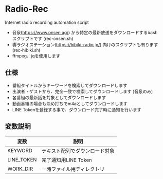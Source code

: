 # Radio-Rec
Internet radio recording automation script

- 音泉(https://www.onsen.ag/) から特定の最新放送をダウンロードするbashスクリプトです (rec-onsen.sh)
- 響ラジオステーション(https://hibiki-radio.jp/) 向けのスクリプトも有ります (rec-hibiki.sh)
- ffmpeg、jqを使用します

## 仕様

- 番組タイトルからキーワードを検索してダウンロードします
- 出演者・ゲストから、完全一致で検索してダウンロードします (音泉のみ)
- 各番組の最新話を対象としてダウンロードします
- 動画番組の場合も決め打ちでm4aとしてダウンロードします
- LINE Tokenを登録する事で、ダウンロード完了時に通知を行います

## 変数説明

| 変数       | 説明                           |
| ---------- | ------------------------------ |
| KEYWORD    | テキスト配列でダウンロード対象 |
| LINE_TOKEN | 完了通知用LINE Token           |
| WORK_DIR   | 一時ファイル用ディレクトリ     |

